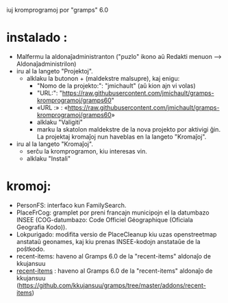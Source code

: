 iuj kromprogramoj por "gramps" 6.0

# instalado :
* Malfermu la aldonaĵadministranton ("puzlo" ikono aŭ Redakti menuon --> Aldonaĵadministrilon)
* iru al la langeto "Projektoj".
  * alklaku la butonon + (maldekstre malsupre), kaj enigu:
    * "Nomo de la projekto:": "jmichault" (aŭ kion ajn vi volas)
    * "URL:": "<https://raw.githubusercontent.com/jmichault/gramps-kromprogramoj/gramps60>"
    * «URL :» : «<https://raw.githubusercontent.com/jmichault/gramps-kromprogramoj/gramps60>»
    * alklaku "Valigiti"
    * marku la skatolon maldekstre de la nova projekto por aktivigi ĝin.
       La projektaj kromaĵoj nun haveblas en la langeto "Kromaĵoj".
* iru al la langeto "Kromaĵoj".
  * serĉu la kromprogramon, kiu interesas vin.
  * alklaku "Instali"

# kromoj:
  * PersonFS: interfaco kun FamilySearch.
  * PlaceFrCog: gramplet por preni francajn municipojn el la datumbazo INSEE (COG-datumbazo: Code Officiel Géographique (Oficiala Geografia Kodo)).
  * Lokpurigado: modifita versio de PlaceCleanup kiu uzas openstreetmap anstataŭ geonames, kaj kiu prenas INSEE-kodojn anstataŭe de la poŝtkodo.
  * recent-items: haveno al Gramps 6.0 de la "recent-items" aldonaĵo de kkujansuu
  * [recent-items](fontoj/recent-items/README.md) :  haveno al Gramps 6.0 de la "recent-items" aldonaĵo de kkujansuu (https://github.com/kkujansuu/gramps/tree/master/addons/recent-items)

